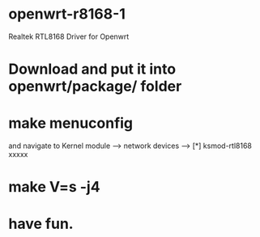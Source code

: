 # openwrt-r8168-1
Realtek RTL8168 Driver for Openwrt
# Download and put it into openwrt/package/ folder 
# make menuconfig
and navigate to Kernel module --> network devices --> [*] ksmod-rtl8168 xxxxx  
# make V=s -j4 
# have fun.

